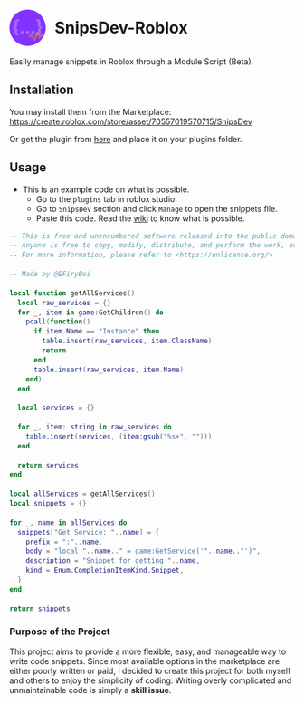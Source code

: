 <!-- Html tags in md? -->
# <div style="display: flex; align-items: center"><img src="https://github.com/Bioterm64/SnipsDev-Roblox/blob/main/source/assets/logo.png?raw=true" height="64" style="margin-right: 1rem"><span>SnipsDev-Roblox</span></div>

Easily manage snippets in Roblox through a Module Script (Beta).

## Installation
You may install them from the Marketplace: 
https://create.roblox.com/store/asset/70557019570715/SnipsDev

Or get the plugin from [here](/source/) and place it on your plugins folder.

## Usage
- This is an example code on what is possible.
  * Go to the `plugins` tab in roblox studio.
  * Go to `SnipsDev` section and click `Manage` to open the snippets file.
  * Paste this code. Read the [wiki](https://github.com/Bioterm64/SnipsDev-Roblox/wiki) to know what is possible.
  
```lua
-- This is free and unencumbered software released into the public domain.
-- Anyone is free to copy, modify, distribute, and perform the work, even for commercial purposes, without asking permission.
-- For more information, please refer to <https://unlicense.org/>

-- Made by @EFiryBoi

local function getAllServices()
  local raw_services = {}
  for _, item in game:GetChildren() do
    pcall(function()
      if item.Name == "Instance" then 
        table.insert(raw_services, item.ClassName) 
        return
      end
      table.insert(raw_services, item.Name)
    end)
  end
  
  local services = {}
  
  for _, item: string in raw_services do
    table.insert(services, (item:gsub("%s+", "")))
  end
  
  return services
end

local allServices = getAllServices()
local snippets = {}

for _, name in allServices do
  snippets["Get Service: "..name] = {
    prefix = ":"..name,
    body = "local "..name.." = game:GetService('"..name.."')",
    description = "Snippet for getting "..name,
    kind = Enum.CompletionItemKind.Snippet,
  }
end

return snippets
```

### Purpose of the Project
This project aims to provide a more flexible, easy, and manageable way to write code snippets. Since most available options in the marketplace are either poorly written or paid, I decided to create this project for both myself and others to enjoy the simplicity of coding. Writing overly complicated and unmaintainable code is simply a **skill issue**.
